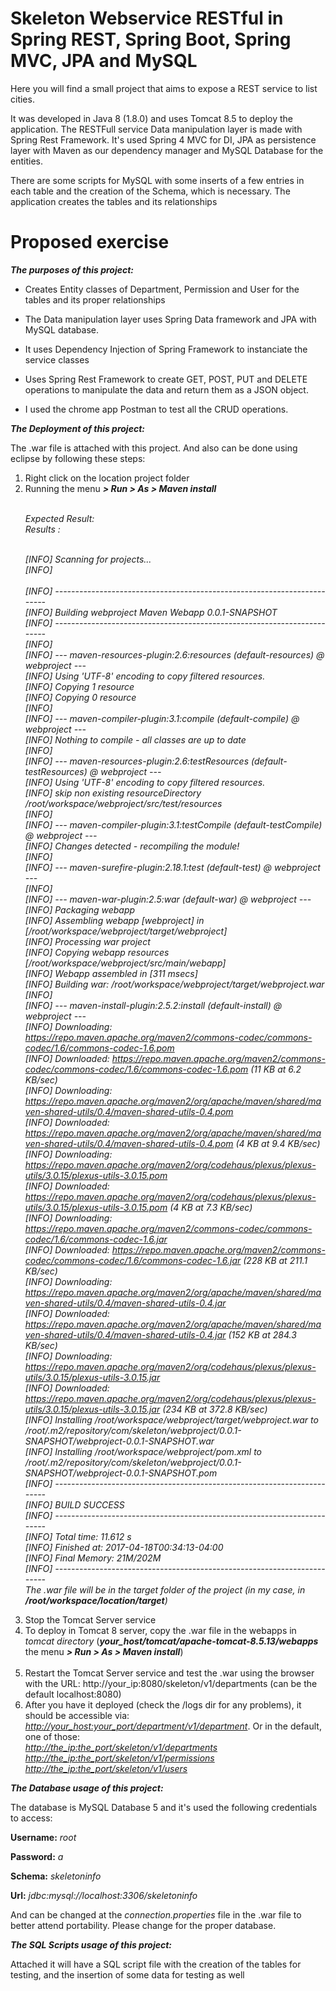 # Skeleton Webservice RESTful in Spring REST, Spring Boot, Spring MVC, JPA and MySQL

Here you will find a small project that aims to expose a REST service to list cities.

It was developed in Java 8 (1.8.0) and uses Tomcat 8.5 to deploy the application. The RESTFull service
Data manipulation layer is made with Spring Rest Framework. It's used 
Spring 4 MVC for DI, JPA as persistence layer with Maven as our dependency manager and MySQL 
Database for the entities.

There are some scripts for MySQL with some inserts of a few entries in each table and the creation of the Schema, which is necessary. The application creates 
the tables and its relationships

# Proposed exercise

 <i><b>The purposes of this project:</b></i>

* Creates Entity classes of Department, Permission and User for the tables and its proper relationships

* The Data manipulation layer uses Spring Data framework and JPA with MySQL database.

* It uses Dependency Injection of Spring Framework to instanciate the service classes

* Uses Spring Rest Framework to create GET, POST, PUT and DELETE operations to manipulate
the data and return them as a JSON object.

* I used the chrome app Postman to test all the CRUD operations.

<i><b>The Deployment of this project:</b></i>

The .war file is attached with this project. And also can be done using eclipse by following these steps:
<ol>
<li>Right click on the location project folder</li>
<li>Running the menu <i><b> > Run > As > Maven install</b></i></li><br/> 

<i>

Expected Result:<br/> 
Results :<br/> <br/> 

[INFO] Scanning for projects...<br/>
[INFO]<br/>                                                                         
[INFO] ------------------------------------------------------------------------<br/>
[INFO] Building webproject Maven Webapp 0.0.1-SNAPSHOT<br/>
[INFO] ------------------------------------------------------------------------<br/>
[INFO] <br/>
[INFO] --- maven-resources-plugin:2.6:resources (default-resources) @ webproject ---<br/>
[INFO] Using 'UTF-8' encoding to copy filtered resources.<br/>
[INFO] Copying 1 resource<br/>
[INFO] Copying 0 resource<br/>
[INFO] <br/>
[INFO] --- maven-compiler-plugin:3.1:compile (default-compile) @ webproject ---<br/>
[INFO] Nothing to compile - all classes are up to date<br/>
[INFO] <br/>
[INFO] --- maven-resources-plugin:2.6:testResources (default-testResources) @ webproject ---<br/>
[INFO] Using 'UTF-8' encoding to copy filtered resources.<br/>
[INFO] skip non existing resourceDirectory /root/workspace/webproject/src/test/resources<br/>
[INFO] <br/>
[INFO] --- maven-compiler-plugin:3.1:testCompile (default-testCompile) @ webproject ---<br/>
[INFO] Changes detected - recompiling the module!<br/>
[INFO] <br/>
[INFO] --- maven-surefire-plugin:2.18.1:test (default-test) @ webproject ---<br/>
[INFO] <br/>
[INFO] --- maven-war-plugin:2.5:war (default-war) @ webproject ---<br/>
[INFO] Packaging webapp<br/>
[INFO] Assembling webapp [webproject] in [/root/workspace/webproject/target/webproject]<br/>
[INFO] Processing war project<br/>
[INFO] Copying webapp resources [/root/workspace/webproject/src/main/webapp]<br/>
[INFO] Webapp assembled in [311 msecs]<br/>
[INFO] Building war: /root/workspace/webproject/target/webproject.war<br/>
[INFO] <br/>
[INFO] --- maven-install-plugin:2.5.2:install (default-install) @ webproject ---<br/>
[INFO] Downloading: https://repo.maven.apache.org/maven2/commons-codec/commons-codec/1.6/commons-codec-1.6.pom<br/>
[INFO] Downloaded: https://repo.maven.apache.org/maven2/commons-codec/commons-codec/1.6/commons-codec-1.6.pom (11 KB at 6.2 KB/sec)<br/>
[INFO] Downloading: https://repo.maven.apache.org/maven2/org/apache/maven/shared/maven-shared-utils/0.4/maven-shared-utils-0.4.pom<br/>
[INFO] Downloaded: https://repo.maven.apache.org/maven2/org/apache/maven/shared/maven-shared-utils/0.4/maven-shared-utils-0.4.pom (4 KB at 9.4 KB/sec)<br/>
[INFO] Downloading: https://repo.maven.apache.org/maven2/org/codehaus/plexus/plexus-utils/3.0.15/plexus-utils-3.0.15.pom<br/>
[INFO] Downloaded: https://repo.maven.apache.org/maven2/org/codehaus/plexus/plexus-utils/3.0.15/plexus-utils-3.0.15.pom (4 KB at 7.3 KB/sec)<br/>
[INFO] Downloading: https://repo.maven.apache.org/maven2/commons-codec/commons-codec/1.6/commons-codec-1.6.jar<br/>
[INFO] Downloaded: https://repo.maven.apache.org/maven2/commons-codec/commons-codec/1.6/commons-codec-1.6.jar (228 KB at 211.1 KB/sec)<br/>
[INFO] Downloading: https://repo.maven.apache.org/maven2/org/apache/maven/shared/maven-shared-utils/0.4/maven-shared-utils-0.4.jar<br/>
[INFO] Downloaded: https://repo.maven.apache.org/maven2/org/apache/maven/shared/maven-shared-utils/0.4/maven-shared-utils-0.4.jar (152 KB at 284.3 KB/sec)<br/>
[INFO] Downloading: https://repo.maven.apache.org/maven2/org/codehaus/plexus/plexus-utils/3.0.15/plexus-utils-3.0.15.jar<br/>
[INFO] Downloaded: https://repo.maven.apache.org/maven2/org/codehaus/plexus/plexus-utils/3.0.15/plexus-utils-3.0.15.jar (234 KB at 372.8 KB/sec)<br/>
[INFO] Installing /root/workspace/webproject/target/webproject.war to /root/.m2/repository/com/skeleton/webproject/0.0.1-SNAPSHOT/webproject-0.0.1-SNAPSHOT.war<br/>
[INFO] Installing /root/workspace/webproject/pom.xml to /root/.m2/repository/com/skeleton/webproject/0.0.1-SNAPSHOT/webproject-0.0.1-SNAPSHOT.pom<br/>
[INFO] ------------------------------------------------------------------------<br/>
[INFO] BUILD SUCCESS<br/>
[INFO] ------------------------------------------------------------------------<br/>
[INFO] Total time: 11.612 s<br/>
[INFO] Finished at: 2017-04-18T00:34:13-04:00<br/>
[INFO] Final Memory: 21M/202M<br/>
[INFO] ------------------------------------------------------------------------<br/> 
The .war file will be in the <i>target</i> folder of the project (in my case, in <i><b>/root/workspace/location/target</b></i>)
</i>
<li>Stop the Tomcat Server service</li>
<li>To deploy in Tomcat 8 server, copy the .war file in the webapps in <i>tomcat directory</i> (<i><b>your_host/tomcat/apache-tomcat-8.5.13/webapps</b></i> the menu <i><b> > Run > As > Maven install</b></i>)</li><br/> 
<li>Restart the Tomcat Server service and test the .war using the browser with the URL: http://your_ip:8080/skeleton/v1/departments (can be the default localhost:8080)</li>
<li>After you have it deployed (check the /logs dir for any problems), it should be accessible via: <u><i>http://your_host:your_port/department/v1/department</i></u>. Or in the default, one of those:<br/>
<u><i>http://the_ip:the_port/skeleton/v1/departments</i></u>
<u><i>http://the_ip:the_port/skeleton/v1/permissions</i></u><br/>
<u><i>http://the_ip:the_port/skeleton/v1/users</i></u><br/>
</li>
</ol>

<i><b>The Database usage of this project:</b></i>

The database is MySQL Database 5 and it's used the following credentials to access:<p>
<p><b>Username:</b> <i>root</i><br/>
<p><b>Password:</b> <i>a</i><br/>
<p><b>Schema:</b> <i>skeletoninfo</i><br/>
<p><b>Url:</b> <i>jdbc:mysql://localhost:3306/skeletoninfo</i><br/>

And can be changed at the <i>connection.properties</i> file in the .war file to better attend portability. Please change for the proper database.

<i><b>The SQL Scripts usage of this project:</b></i>

Attached it will have a SQL script file with the creation of the tables for testing, and the insertion of some data for testing as well
